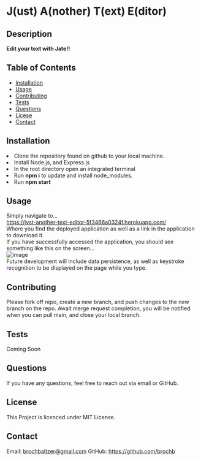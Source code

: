 
  # J(ust) A(nother) T(ext) E(ditor)

  ## Description
  <strong>Edit your text with Jate!!</strong>

  ## Table of Contents
  - [Installation](#installation)
  - [Usage](#usage)
  - [Contributing](#contributing)
  - [Tests](#tests)
  - [Questions](#questions)
  - [Licese](#license)
  - [Contact](#contact)

  ## Installation
  <li>Clone the repository found on github to your local machine.<br><li>Install Node.js, and Express.js<br><li>In the root directory open an integrated terminal<br><li>Run <strong>npm i</strong> to update and install node_modules.<br><li>Run <strong>npm start</strong>

  ## Usage
  Simply navigate to...<br>
  https://jvst-another-text-editor-5f3466a0324f.herokuapp.com/<br>
  Where you find the deployed application as well as a link in the application to download it.<br>
  If you have successfully accessed the application, you should see something like this on the screen...<br>
  ![image](https://github.com/brochb/JustAnotherTextEditor/assets/39662430/ee8da1e0-d3b8-437f-8892-e45247fe1b5d)<br>
  Future development will include data persistence, as well as keystroke recognition to be displayed on the page while you type.

  ## Contributing
  Please fork off repo, create a new branch, and push changes to the new branch on the repo. Await merge request completion, you will be notified when you can pull main, and close your local branch.


  ## Tests
  Coming Soon

  ## Questions
  If you have any questions, feel free to reach out via email or GitHub.

  ## License
  This Project is licenced under MIT License.

  ## Contact
  Email: brochbaltzer@gmail.com
  GitHub: https://github.com/brochb
  